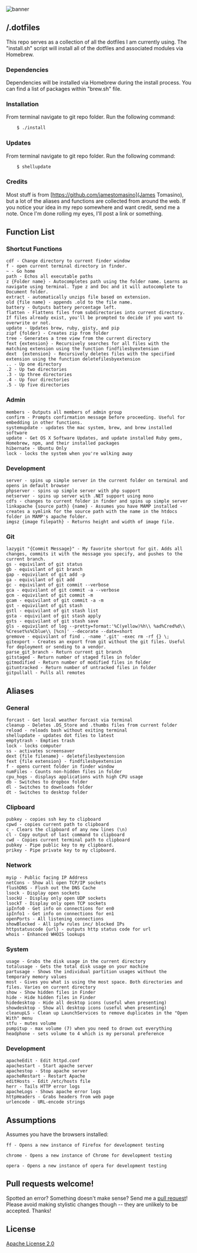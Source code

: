 
![banner](http://i0.wp.com/www.shawnmullings.com/wp-content/uploads/2016/05/dotfiles.png?w=500 "dotfiles")

## /.dotfiles

This repo serves as a collection of all the dotfiles I am currently using. The "install.sh" script will install all of the dotfiles and associated modules via Homebrew.

### Dependencies ###

Dependencies will be installed via Homebrew during the install process. You can find a list of packages within "brew.sh" file.

### Installation ###

From terminal navigate to git repo folder. Run the following command:

```bash
    $ ./install
```

### Updates ###

From terminal navigate to git repo folder. Run the following command:

```bash
    $ shellupdate
```

### Credits ####

Most stuff is from [https://github.com/jamestomasino](James Tomasino), but a lot of the aliases and functions are collected from around the web. If you notice your idea in my repo somewhere and want credit, send me a note. Once I'm done rolling my eyes, I'll post a link or something.

## Function List

### Shortcut Functions ###

    cdf - Change directory to current finder window
    f - open current terminal directory in finder.
    ~ - Go home
    path - Echos all executable paths     
    z {Folder name} - Autocompletes path using the folder name. Learns as navigate using terminal. Type z and Doc and it will autocomplete to Document folder.
    extract - automatically unzips file based on extension.
    old {file name} - appends .old to the file name.
    battery - Outputs battery percentage left.
    flatten - Flattens files from subdirectories into current directory. If files already exist, you'll be prompted to decide if you want to overwrite or not.
    update - Updates brew, ruby, gisty, and pip
    zipf {folder} - Creates zip from folder
    tree - Generates a tree view from the current directory
    fext {extension} - Recursively searches for all files with the matching extension using the function findfilesbyextension
    dext  {extension} - Recursively deletes files with the specified extension using the function deletefilesbyextension
    .. - Up one directory
    .2 - Up two directories
    .3 - Up three directories
    .4 - Up four directories
    .5 - Up five directories

### Admin ###

    members - Outputs all members of admin group
    confirm - Prompts confirmation message before proceeding. Useful for embedding in other functions.
    systemupdate - updates the mac system, brew, and brew installed software
    update - Get OS X Software Updates, and update installed Ruby gems, Homebrew, npm, and their installed packages
    hibernate - Ubuntu Only
    lock - locks the system when you're walking away

### Development ###

    server - spins up simple server in the current folder on terminal and opens in default browser
    phpserver - spins up simple server with php support
    netserver - spins up server with .NET support using mono
    cdfs - changes to current folder in finder and spins up simple server
    linkapache {source path} {name} - Assumes you have MAMP installed - creates a symlink for the source path with the name in the htdocs folder in MAMP's apache folder.
    imgsz {image filepath} - Returns height and width of image file.

### Git ###

    lazygit "{Commit Message}" - My favorite shortcut for git. Adds all changes, commits it with the message you specify, and pushes to the current branch.
    gs - equivilant of git status
    gb - equivilant of git branch
    gap - equivilant of git add -p
    ga - equivilant of git add
    gc - equivilant of git commit --verbose
    gca - equivilant of git commit -a --verbose
    gcm - equivilant of git commit -m
    gcam - equivilant of git commit -a -m
    gst - equivilant of git stash
    gstl - equivilant of git stash list
    gsta - equivilant of git stash apply
    gsts - equivilant of git stash save
    gls - equivilant of log --pretty=format:'%C(yellow)%h\\ %ad%Cred%d\\ %Creset%s%Cblue\\ [%cn]' --decorate --date=short
    gremove - equivilant of find . -name '.git' -exec rm -rf {} \;
    gitexport - Creates an export from git without the git files. Useful for deployment or sending to a vendor.
    parse_git_branch - Return current git branch
    gitstaged - Return number of staged files in folder
    gitmodified - Return number of modified files in folder
    gituntracked - Return number of untracked files in folder
    gitpullall - Pulls all remotes

## Aliases

### General ###

    forcast - Get local weather forcast via terminal
    cleanup - Deletes .DS_Store and .thumbs files from current folder
    reload - reloads bash without exiting terminal
    shellupdate - updates dot files to latest
    emptytrash - Empties trash
    lock - locks computer
    ss - activates screensaver
    dext {file filename} - deletefilesbyextension
    fext {file extension} - findfilesbyextension
    f - opens current folder in finder window
    numFiles - Counts non-hidden files in folder
    cpu_hogs - displays applications with high CPU usage
    db - Switches to dropbox folder
    dl - Switches to downloads folder
    dt - Switches to desktop folder

### Clipboard ###

    pubkey - copies ssh key to clipboard
    cpwd - copies current path to clipboard
    c - Clears the clipboard of any new lines (\n)
    cl - Copy output of last command to clipboard
    cwd - Copies current terminal path to clipboard
    pubkey - Pipe public key to my clipboard.
    prikey - Pipe private key to my clipboard.

### Network ###

    myip - Public facing IP Address
    netCons - Show all open TCP/IP sockets
    flushDNS - Flush out the DNS Cache
    lsock - Display open sockets
    lsockU - Display only open UDP sockets
    lsockT - Display only open TCP sockets
    ipInfo0 - Get info on connections for en0
    ipInfo1 - Get info on connections for en1
    openPorts - All listening connections
    showBlocked - All ipfw rules inc/ blocked IPs
    httpstatuscode {url} - outputs http status code for url
    whois - Enhanced WHOIS lookups

### System ###

    usage - Grabs the disk usage in the current directory
    totalusage - Gets the total disk usage on your machine
    partusage - Shows the individual partition usages without the temporary memory values
    most - Gives you what is using the most space. Both directories and files. Varies on current directory
    show - Show hidden files in Finder
    hide - Hide hidden files in Finder
    hidedesktop - Hide all desktop icons (useful when presenting)
    showdesktop - Show all desktop icons (useful when presenting)
    cleanupLS - Clean up LaunchServices to remove duplicates in the "Open With" menu
    stfu - mutes volume
    pumpitup - max volume (7) when you need to drown out everything
    headphone - sets volume to 4 which is my personal preference  

### Development ###
    apacheEdit - Edit httpd.conf
    apachestart - Start apache server
    apachestop - Stop apache server
    apacheRestart - Restart Apache
    editHosts - Edit /etc/hosts file
    herr - Tails HTTP error logs
    apacheLogs - Shows apache error logs
    httpHeaders - Grabs headers from web page
    urlencode - URL-encode strings

## Assumptions

 Assumes you have the browsers installed:

    ff - Opens a new instance of Firefox for development testing

    chrome - Opens a new instance of Chrome for development testing

    opera - Opens a new instance of opera for development testing

## Pull requests welcome!

Spotted an error? Something doesn't make sense? Send me a [pull
request](https://github.com/shawnmullings/dotfiles/pulls)! Please avoid making
stylistic changes though -- they are unlikely to be accepted. Thanks!

## License

[Apache License 2.0](./LICENSE)
